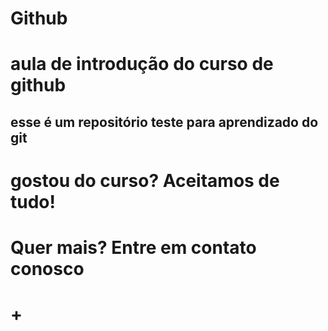 # Github

# aula de introdução do curso de github

## esse é um repositório teste para aprendizado do git ##

# gostou do curso? Aceitamos de tudo! #
# Quer mais? Entre em contato conosco #
# + #
